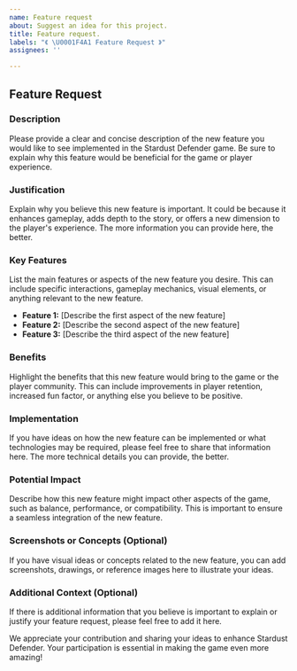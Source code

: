 ```yaml
---
name: Feature request
about: Suggest an idea for this project.
title: Feature request.
labels: "《 \U0001F4A1 Feature Request 》"
assignees: ''

---
```


## Feature Request

### Description

Please provide a clear and concise description of the new feature you would like to see implemented in the Stardust Defender game. Be sure to explain why this feature would be beneficial for the game or player experience.

### Justification

Explain why you believe this new feature is important. It could be because it enhances gameplay, adds depth to the story, or offers a new dimension to the player's experience. The more information you can provide here, the better.

### Key Features

List the main features or aspects of the new feature you desire. This can include specific interactions, gameplay mechanics, visual elements, or anything relevant to the new feature.

- **Feature 1:** [Describe the first aspect of the new feature]
- **Feature 2:** [Describe the second aspect of the new feature]
- **Feature 3:** [Describe the third aspect of the new feature]

### Benefits

Highlight the benefits that this new feature would bring to the game or the player community. This can include improvements in player retention, increased fun factor, or anything else you believe to be positive.

### Implementation

If you have ideas on how the new feature can be implemented or what technologies may be required, please feel free to share that information here. The more technical details you can provide, the better.

### Potential Impact

Describe how this new feature might impact other aspects of the game, such as balance, performance, or compatibility. This is important to ensure a seamless integration of the new feature.

### Screenshots or Concepts (Optional)

If you have visual ideas or concepts related to the new feature, you can add screenshots, drawings, or reference images here to illustrate your ideas.

### Additional Context (Optional)

If there is additional information that you believe is important to explain or justify your feature request, please feel free to add it here.

We appreciate your contribution and sharing your ideas to enhance Stardust Defender. Your participation is essential in making the game even more amazing!
